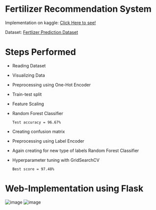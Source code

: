 # Fertilizer Recommendation  System
Implementation on kaggle: [Click Here to see!](https://www.kaggle.com/nandinibagga/fertilizer-type-prediction)

Dataset: [Fertlizer Prediction Dataset](https://www.kaggle.com/gdabhishek/fertilizer-prediction)

# Steps Performed
* Reading Dataset
* Visualizing Data
* Preprocessing using One-Hot Encoder
* Train-test split
* Feature Scaling
* Random Forest Classifier

      Test accuracy = 96.67%

* Creating confusion matrix
* Preprocessing using Label Encoder
* Again creating for new type of labels Random Forest Classifier
* Hyperparameter tuning with GridSearchCV
  
      Best score = 97.48%
      
# Web-Implementation using Flask
![image](https://user-images.githubusercontent.com/56165694/129437840-bf2f4534-7ea4-435a-830e-76de2d20320b.png)
![image](https://user-images.githubusercontent.com/56165694/129437863-401f501a-269b-46bd-8f99-4d5334643cbc.png)


